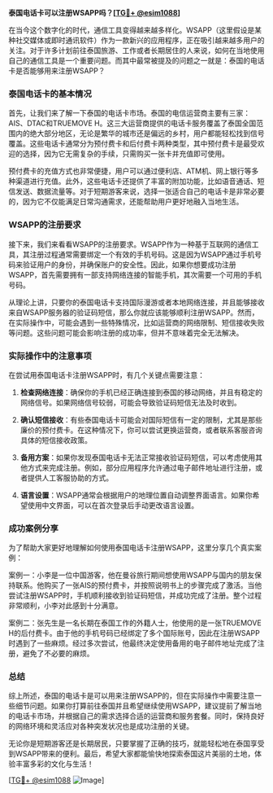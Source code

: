 **泰国电话卡可以注册WSAPP吗？[[TG💪+ @esim1088](https://t.me/s/esim1088)]**

在当今这个数字化的时代，通信工具变得越来越多样化。WSAPP（这里假设是某种社交媒体或即时通讯软件）作为一款新兴的应用程序，正在吸引越来越多用户的关注。对于许多计划前往泰国旅游、工作或者长期居住的人来说，如何在当地使用自己的通信工具是一个重要问题。而其中最常被提及的问题之一就是：泰国的电话卡是否能够用来注册WSAPP？

### 泰国电话卡的基本情况

首先，让我们来了解一下泰国的电话卡市场。泰国的电信运营商主要有三家：AIS、DTAC和TRUEMOVE H。这三大运营商提供的电话卡服务覆盖了泰国全国范围内的绝大部分地区，无论是繁华的城市还是偏远的乡村，用户都能轻松找到信号覆盖。这些电话卡通常分为预付费卡和后付费卡两种类型，其中预付费卡是最受欢迎的选择，因为它无需复杂的手续，只需购买一张卡并充值即可使用。

预付费卡的充值方式也非常便捷，用户可以通过便利店、ATM机、网上银行等多种渠道进行充值。此外，这些电话卡还提供了丰富的附加功能，比如语音通话、短信发送、数据流量等。对于短期游客来说，选择一张适合自己的电话卡是非常必要的，因为它不仅能满足日常沟通需求，还能帮助用户更好地融入当地生活。

### WSAPP的注册要求

接下来，我们来看看WSAPP的注册要求。WSAPP作为一种基于互联网的通信工具，其注册过程通常需要绑定一个有效的手机号码。这是因为WSAPP通过手机号码来验证用户的身份，并确保账户的安全性。因此，如果你想要成功注册WSAPP，首先需要拥有一部支持网络连接的智能手机，其次需要一个可用的手机号码。

从理论上讲，只要你的泰国电话卡支持国际漫游或者本地网络连接，并且能够接收来自WSAPP服务器的验证码短信，那么你就应该能够顺利注册WSAPP。然而，在实际操作中，可能会遇到一些特殊情况，比如运营商的网络限制、短信接收失败等问题。这些问题可能会影响注册的成功率，但并不意味着完全无法解决。

### 实际操作中的注意事项

在尝试用泰国电话卡注册WSAPP时，有几个关键点需要注意：

1. **检查网络连接**：确保你的手机已经正确连接到泰国的移动网络，并且有稳定的网络信号。如果网络信号较弱，可能会导致验证码短信无法及时收到。
   
2. **确认短信接收**：有些泰国电话卡可能会对国际短信有一定的限制，尤其是那些廉价的预付费卡。在这种情况下，你可以尝试更换运营商，或者联系客服咨询具体的短信接收政策。

3. **备用方案**：如果你发现泰国电话卡无法正常接收验证码短信，可以考虑使用其他方式来完成注册。例如，部分应用程序允许通过电子邮件地址进行注册，或者提供人工客服协助的方式。

4. **语言设置**：WSAPP通常会根据用户的地理位置自动调整界面语言。如果你希望使用中文界面，可以在首次登录后手动更改语言设置。

### 成功案例分享

为了帮助大家更好地理解如何使用泰国电话卡注册WSAPP，这里分享几个真实案例：

案例一：小李是一位中国游客，他在曼谷旅行期间想使用WSAPP与国内的朋友保持联系。他购买了一张AIS的预付费卡，并按照说明书上的步骤完成了激活。当他尝试注册WSAPP时，手机顺利接收到验证码短信，并成功完成了注册。整个过程非常顺利，小李对此感到十分满意。

案例二：张先生是一名长期在泰国工作的外籍人士，他使用的是一张TRUEMOVE H的后付费卡。由于他的手机号码已经绑定了多个国际账号，因此在注册WSAPP时遇到了一些麻烦。经过多次尝试，他最终决定使用备用的电子邮件地址完成了注册，避免了不必要的麻烦。

### 总结

综上所述，泰国的电话卡是可以用来注册WSAPP的，但在实际操作中需要注意一些细节问题。如果你打算前往泰国并且希望继续使用WSAPP，建议提前了解当地的电话卡市场，并根据自己的需求选择合适的运营商和服务套餐。同时，保持良好的网络环境和灵活应对各种突发状况也是成功注册的关键。

无论你是短期游客还是长期居民，只要掌握了正确的技巧，就能轻松地在泰国享受到WSAPP带来的便利。最后，希望大家都能愉快地探索泰国这片美丽的土地，体验丰富多彩的文化与生活！

[[TG💪+ @esim1088](https://t.me/s/esim1088) ![Image](https://i.postimg.cc/4NQfJmqS/Snipaste-2025-05-13-00-14-12.png)]